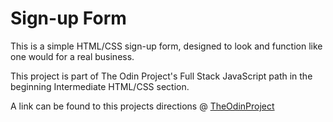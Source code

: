 # Sign-up Form

This is a simple HTML/CSS sign-up form, designed to look and function like one would for a real business.

This project is part of The Odin Project's Full Stack JavaScript path in the beginning Intermediate HTML/CSS section.

A link can be found to this projects directions @ [TheOdinProject](https://www.theodinproject.com/lessons/node-path-intermediate-html-and-css-sign-up-form)
